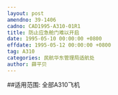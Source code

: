 ```yaml
---
layout: post
amendno: 39-1406
cadno: CAD1995-A310-01R1
title: 防止应急舱门难以开启
date: 1995-05-10 00:00:00 +0800
effdate: 1995-05-12 00:00:00 +0800
tag: A310
categories: 民航华东管理局适航处
author: 薛平贝
---
```


##适用范围:
全部A310飞机

